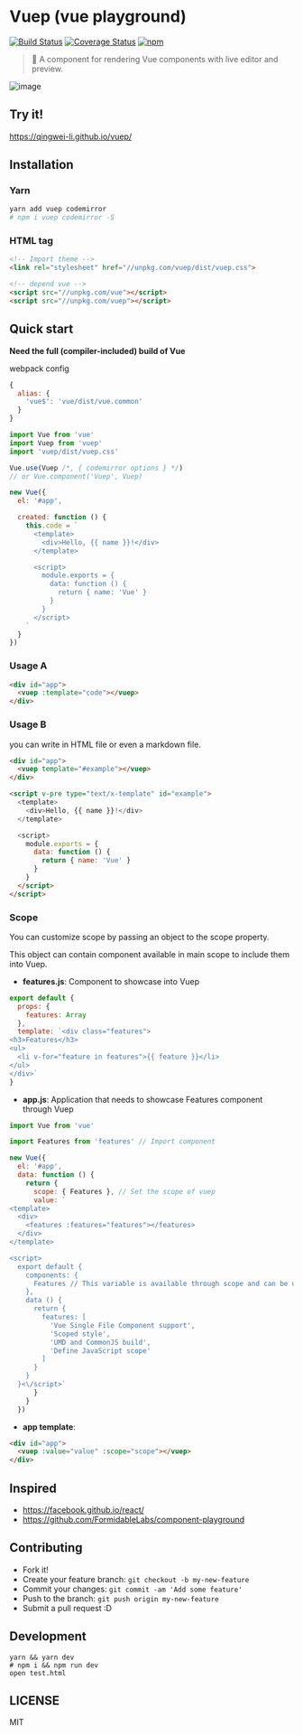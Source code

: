 # Vuep (vue playground)

[![Build Status](https://travis-ci.org/QingWei-Li/vuep.svg?branch=master)](https://travis-ci.org/QingWei-Li/vuep)
[![Coverage Status](https://coveralls.io/repos/github/QingWei-Li/vuep/badge.svg?branch=master)](https://coveralls.io/github/QingWei-Li/vuep?branch=master)
[![npm](https://img.shields.io/npm/v/vuep.svg)](https://www.npmjs.com/package/vuep)


> 🎡 A component for rendering Vue components with live editor and preview.



![image](https://cloud.githubusercontent.com/assets/7565692/21482443/093e4970-cbaf-11e6-89f0-eae73fc49741.png)

## Try it!
https://qingwei-li.github.io/vuep/

## Installation

### Yarn
```bash
yarn add vuep codemirror
# npm i vuep codemirror -S
```

### HTML tag

```html
<!-- Import theme -->
<link rel="stylesheet" href="//unpkg.com/vuep/dist/vuep.css">

<!-- depend vue -->
<script src="//unpkg.com/vue"></script>
<script src="//unpkg.com/vuep"></script>
```

## Quick start

**Need the full (compiler-included) build of Vue**

webpack config
```javascript
{
  alias: {
    'vue$': 'vue/dist/vue.common'
  }
}
```

```javascript
import Vue from 'vue'
import Vuep from 'vuep'
import 'vuep/dist/vuep.css'

Vue.use(Vuep /*, { codemirror options } */)
// or Vue.component('Vuep', Vuep)

new Vue({
  el: '#app',

  created: function () {
    this.code = `
      <template>
        <div>Hello, {{ name }}!</div>
      </template>

      <script>
        module.exports = {
          data: function () {
            return { name: 'Vue' }
          }
        }
      </script>
    `
  }
})
```


### Usage A
```html
<div id="app">
  <vuep :template="code"></vuep>
</div>
```


### Usage B
you can write in HTML file or even a markdown file.

```html
<div id="app">
  <vuep template="#example"></vuep>
</div>

<script v-pre type="text/x-template" id="example">
  <template>
    <div>Hello, {{ name }}!</div>
  </template>

  <script>
    module.exports = {
      data: function () {
        return { name: 'Vue' }
      }
    }
  </script>
</script>
```


### Scope

You can customize scope by passing an object to the scope property. 

This object can contain component available in main scope to include them into Vuep.

- **features.js**: Component to showcase into Vuep
```javascript
export default {
  props: {
    features: Array
  },
  template: `<div class="features">
<h3>Features</h3>
<ul>
  <li v-for="feature in features">{{ feature }}</li>
</ul>
</div>`
}
```

- **app.js**: Application that needs to showcase Features component through Vuep
```javascript
import Vue from 'vue'

import Features from 'features' // Import component

new Vue({
  el: '#app',
  data: function () {
    return {
      scope: { Features }, // Set the scope of vuep
      value: `
<template>
  <div>
    <features :features="features"></features>
  </div>
</template>

<script>
  export default {
    components: {
      Features // This variable is available through scope and can be used to register component
    },
    data () {
      return {
        features: [
          'Vue Single File Component support',
          'Scoped style',
          'UMD and CommonJS build',
          'Define JavaScript scope'
        ]
      }
    }
  }<\/script>`
      }
    }
  })
```

- **app template**: 
```html
<div id="app">
  <vuep :value="value" :scope="scope"></vuep>
</div>
```

## Inspired

- https://facebook.github.io/react/
- https://github.com/FormidableLabs/component-playground

## Contributing

- Fork it!
- Create your feature branch: `git checkout -b my-new-feature`
- Commit your changes: `git commit -am 'Add some feature'`
- Push to the branch: `git push origin my-new-feature`
- Submit a pull request :D


## Development

```shell
yarn && yarn dev
# npm i && npm run dev
open test.html
```

## LICENSE
MIT
